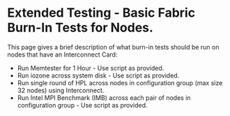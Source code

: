 # Extended Testing - Basic Fabric Burn-In Tests for Nodes.

This page gives a brief description of what burn-in tests should be run on nodes that have an Interconnect Card:

* Run Memtester for 1 Hour - Use script as provided. 
* Run iozone across system disk - Use script as provided.
* Run single round of HPL across nodes in configuration group (max size 32 nodes) using Interconnect. 
* Run Intel MPI Benchmark (IMB) across each pair of nodes in configuration group - Use script as provided.